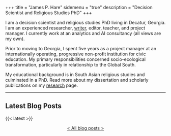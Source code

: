 +++
title = "James P. Hare"
sidemenu = "true"
description = "Decision Scientist and Religious Studies PhD"
+++

I am a decision scientist and religious studies PhD living in Decatur, Georgia. I am an experienced researcher, [writer](/writing-editing/), editor, teacher, and project manager. I currently work at an analytics and AI consultancy (all views are my own).

Prior to moving to Georgia, I spent five years as a project manager at an internationally operating, progressive non-profit institution for civic education. My primary responsibilities concerned socio-ecological transformation, particularly in relationship to the Global South.

My educational background is in South Asian religious studies and culminated in a PhD. Read more about my dissertation and scholarly publications on my [research](/research/) page.

<hr>

## Latest Blog Posts

{{< latest >}}

<p style="text-align: center;"><a href = "/post/">< All blog posts ></a></p>